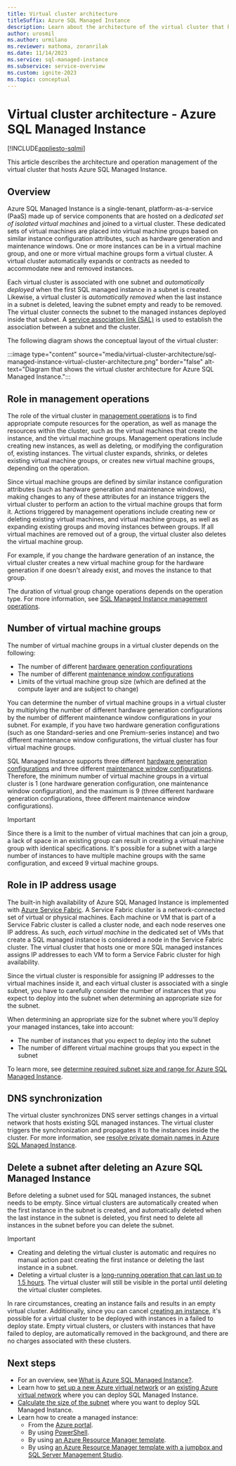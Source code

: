 ```yaml
---
title: Virtual cluster architecture
titleSuffix: Azure SQL Managed Instance
description: Learn about the architecture of the virtual cluster that hosts Azure SQL Managed Instance, which is based on an isolated set of virtual machines that form the cluster.
author: urosmil
ms.author: urmilano
ms.reviewer: mathoma, zoranrilak
ms.date: 11/14/2023
ms.service: sql-managed-instance
ms.subservice: service-overview
ms.custom: ignite-2023
ms.topic: conceptual
---
```


# Virtual cluster architecture - Azure SQL Managed Instance

[!INCLUDE[appliesto-sqlmi](../includes/appliesto-sqlmi.md)]

This article describes the architecture and operation management of the virtual cluster that hosts Azure SQL Managed Instance.

## Overview

Azure SQL Managed Instance is a single-tenant, platform-as-a-service (PaaS) made up of service components that are hosted on a _dedicated set of isolated virtual machines_ and joined to a virtual cluster. These dedicated sets of virtual machines are placed into virtual machine groups based on similar instance configuration attributes, such as hardware generation and maintenance windows. One or more instances can be in a virtual machine group, and one or more virtual machine groups form a virtual cluster. A virtual cluster automatically expands or contracts as needed to accommodate new and removed instances. 

Each virtual cluster is associated with one subnet and _automatically deployed_ when the first SQL managed instance in a subnet is created. Likewise, a virtual cluster is _automatically removed_ when the last instance in a subnet is deleted, leaving the subnet empty and ready to be removed. The virtual cluster connects the subnet to the managed instances deployed inside that subnet. A [service association link (SAL)](/rest/api/virtualnetwork/service-association-links) is used to establish the association between a subnet and the cluster. 

The following diagram shows the conceptual layout of the virtual cluster:

:::image type="content" source="media/virtual-cluster-architecture/sql-managed-instance-virtual-cluster-architecture.png" border="false" alt-text="Diagram that shows the virtual cluster architecture for Azure SQL Managed Instance.":::


## Role in management operations

The role of the virtual cluster in [management operations](management-operations-overview.md) is to find appropriate compute resources for the operation, as well as manage the resources within the cluster, such as the virtual machines that create the instance, and the virtual machine groups.  Management operations include creating new instances, as well as deleting, or modifying the configuration of, existing instances. The virtual cluster expands, shrinks, or deletes existing virtual machine groups, or creates new virtual machine groups, depending on the operation.

Since virtual machine groups are defined by similar instance configuration attributes (such as hardware generation and maintenance windows), making changes to any of these attributes for an instance triggers the virtual cluster to perform an action to the virtual machine groups that form it. Actions triggered by management operations include creating new or deleting existing virtual machines, and virtual machine groups, as well as expanding existing groups and moving instances between groups. If all virtual machines are removed out of a group, the virtual cluster also deletes the virtual machine group. 

For example, if you change the hardware generation of an instance, the virtual cluster creates a new virtual machine group for the hardware generation if one doesn't already exist, and moves the instance to that group. 

The duration of virtual group change operations depends on the operation type. For more information, see [SQL Managed Instance management operations](management-operations-overview.md#duration).

## Number of virtual machine groups

The number of virtual machine groups in a virtual cluster depends on the following:
- The number of different [hardware generation configurations](service-tiers-managed-instance-vcore.md#hardware-configurations)
- The number of different [maintenance window configurations](maintenance-window.md)
- Limits of the virtual machine group size (which are defined at the compute layer and are subject to change)


You can determine the number of virtual machine groups in a virtual cluster by multiplying the number of different hardware generation configurations by the number of different maintenance window configurations in your subnet. For example, if you have two hardware generation configurations (such as one Standard-series and one Premium-series instance) and two different maintenance window configurations, the virtual cluster has four virtual machine groups. 

SQL Managed Instance supports three different [hardware generation configurations](service-tiers-managed-instance-vcore.md#hardware-configurations) and three different [maintenance window configurations](maintenance-window.md). Therefore, the minimum number of virtual machine groups in a virtual cluster is 1 (one hardware generation configuration, one maintenance window configuration), and the maximum is 9 (three different hardware generation configurations, three different maintenance window configurations).

> [!IMPORTANT]
> Since there is a limit to the number of virtual machines that can join a group, a lack of space in an existing group can result in creating a virtual machine group with identical specifications. It's possible for a subnet with a large number of instances to have multiple machine groups with the same configuration, and exceed 9 virtual machine groups.



## Role in IP address usage

The built-in high availability of Azure SQL Managed Instance is implemented with [Azure Service Fabric](/azure/service-fabric/service-fabric-overview). A Service Fabric cluster is a network-connected set of virtual or physical machines. Each machine or VM that is part of a Service Fabric cluster is called a cluster node, and each node reserves one IP address. As such, _each virtual machine_ in the dedicated set of VMs that create a SQL managed instance is considered a node in the Service Fabric cluster.  The virtual cluster that hosts one or more SQL managed instances assigns IP addresses to each VM to form a Service Fabric cluster for high availability. 

Since the virtual cluster is responsible for assigning IP addresses to the virtual machines inside it, and each virtual cluster is associated with a single subnet, you have to carefully consider the number of instances that you expect to deploy into the subnet when determining an appropriate size for the subnet. 

When determining an appropriate size for the subnet where you'll deploy your managed instances, take into account: 
- The number of instances that you expect to deploy into the subnet
- The number of different virtual machine groups that you expect in the subnet

To learn more, see [determine required subnet size and range for Azure SQL Managed Instance](vnet-subnet-determine-size.md).


## DNS synchronization

The virtual cluster synchronizes DNS server settings changes in a virtual network that hosts existing SQL managed instances. The virtual cluster triggers the synchronization and propagates it to the instances inside the cluster. For more information, see [resolve private domain names in Azure SQL Managed Instance](resolve-private-domain-names.md).


## Delete a subnet after deleting an Azure SQL Managed Instance

Before deleting a subnet used for SQL managed instances, the subnet needs to be empty. Since virtual clusters are automatically created when the first instance in the subnet is created, and automatically deleted when the last instance in the subnet is deleted, you first need to delete all instances in the subnet before you can delete the subnet. 

> [!IMPORTANT]
> - Creating and deleting the virtual cluster is automatic and requires no manual action past creating the first instance or deleting the last instance in a subnet. 
> - Deleting a virtual cluster is a [long-running operation that can last up to 1.5 hours](management-operations-overview.md). The virtual cluster will still be visible in the portal until deleting the virtual cluster completes.

In rare circumstances, creating an instance fails and results in an empty virtual cluster. Additionally, since you can cancel [creating an instance](management-operations-cancel.md), it's possible for a virtual cluster to be deployed with instances in a failed to deploy state. Empty virtual clusters, or clusters with instances that have failed to deploy, are automatically removed in the background, and there are no charges associated with these clusters. 




## Next steps

- For an overview, see [What is Azure SQL Managed Instance?](sql-managed-instance-paas-overview.md).
- Learn how to [set up a new Azure virtual network](virtual-network-subnet-create-arm-template.md) or an [existing Azure virtual network](vnet-existing-add-subnet.md) where you can deploy SQL Managed Instance.
- [Calculate the size of the subnet](vnet-subnet-determine-size.md) where you want to deploy SQL Managed Instance.
- Learn how to create a managed instance:
  - From the [Azure portal](instance-create-quickstart.md).
  - By using [PowerShell](scripts/create-configure-managed-instance-powershell.md).
  - By using [an Azure Resource Manager template](https://azure.microsoft.com/resources/templates/sqlmi-new-vnet/).
  - By using [an Azure Resource Manager template with a jumpbox and SQL Server Management Studio](https://azure.microsoft.com/resources/templates/sqlmi-new-vnet-w-jumpbox/).
